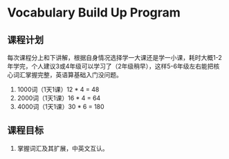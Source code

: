 # Vocabulary Build Up Program

## 课程计划

每次课程分上和下讲解，根据自身情况选择学一大课还是学一小课，耗时大概1-2年学完，个人建议3或4年级可以学习了（2年级稍早），这样5-6年级左右能把核心词汇掌握完整，英语算基础入门没问题。

1. 1000词（1天1课）12 * 4 = 48
2. 2000词（1天1课）16 * 4 = 64
3. 4000词（1天1课）30 * 6 = 180

## 课程目标

1. 掌握词汇及其扩展，中英文互认。
